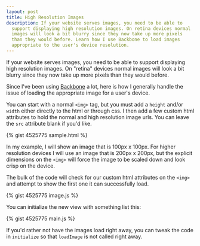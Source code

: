 ```yaml
---
layout: post
title: High Resolution Images
description: If your website serves images, you need to be able to
  support displaying high resolution images. On retina devices normal
  images will look a bit blurry since they now take up more pixels
  than they would before. Learn how I use Backbone to load images
  appropriate to the user's device resolution.
---
```


If your website serves images, you need to be able to support
displaying high resolution images. On "retina" devices normal images will
look a bit blurry since they now take up more pixels than they would
before.

Since I've been using [Backbone](http://backbonejs.org) a lot, here
is how I generally handle the issue of loading the appropriate image
for a user's device.

You can start with a normal `<img>` tag, but you must add a `height`
and/or `width` either directly to the html or through css. I then add
a few custom html attributes to hold the normal and high resolution
image urls. You can leave the `src` attribute blank if you'd like.

{% gist 4525775 sample.html %}

In my example, I will show an image that is 100px x 100px. For higher
resolution devices I will use an image that is 200px x 200px, but
the explicit dimensions on the `<img>` will force the image to be
scaled down and look crisp on the device.

The bulk of the code will check for our custom html attributes on
the `<img>` and attempt to show the first one it can successfully load.

{% gist 4525775 image.js %}

You can initialize the new view with something list this:

{% gist 4525775 main.js %}

If you'd rather not have the images load right away, you can tweak
the code in `initialize` so that `loadImage` is not called right away.

